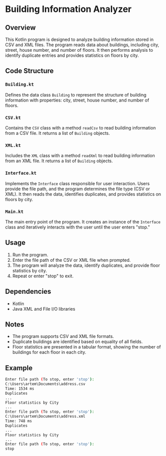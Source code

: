 # Building Information Analyzer

## Overview

This Kotlin program is designed to analyze building information stored in CSV and XML files. The program reads data about buildings, including city, street, house number, and number of floors. It then performs analysis to identify duplicate entries and provides statistics on floors by city.

## Code Structure

### `Building.kt`

Defines the data class `Building` to represent the structure of building information with properties: city, street, house number, and number of floors.

### `CSV.kt`

Contains the `CSV` class with a method `readCsv` to read building information from a CSV file. It returns a list of `Building` objects.

### `XML.kt`

Includes the `XML` class with a method `readXml` to read building information from an XML file. It returns a list of `Building` objects.

### `Interface.kt`

Implements the `Interface` class responsible for user interaction. Users provide the file path, and the program determines the file type (CSV or XML). It then reads the data, identifies duplicates, and provides statistics on floors by city.

### `Main.kt`

The main entry point of the program. It creates an instance of the `Interface` class and iteratively interacts with the user until the user enters "stop."

## Usage

1. Run the program.
2. Enter the file path of the CSV or XML file when prompted.
3. The program will analyze the data, identify duplicates, and provide floor statistics by city.
4. Repeat or enter "stop" to exit.

## Dependencies

- Kotlin
- Java XML and File I/O libraries

## Notes

- The program supports CSV and XML file formats.
- Duplicate buildings are identified based on equality of all fields.
- Floor statistics are presented in a tabular format, showing the number of buildings for each floor in each city.

## Example

```bash
Enter file path (To stop, enter 'stop'):
C:\Users\artem\Documents\address.csv
Time: 1534 ms
Duplicates
...
Floor statistics by City
...
Enter file path (To stop, enter 'stop'):
C:\Users\artem\Documents\address.xml
Time: 748 ms
Duplicates
...
Floor statistics by City
...
Enter file path (To stop, enter 'stop'):
stop
